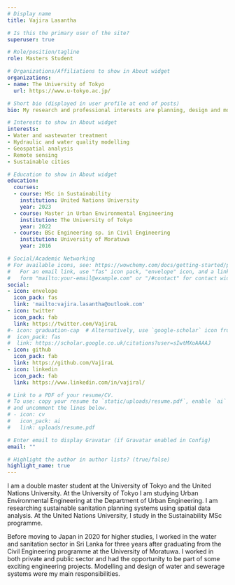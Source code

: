 ```yaml
---
# Display name
title: Vajira Lasantha

# Is this the primary user of the site?
superuser: true

# Role/position/tagline
role: Masters Student

# Organizations/Affiliations to show in About widget
organizations:
- name: The University of Tokyo
  url: https://www.u-tokyo.ac.jp/

# Short bio (displayed in user profile at end of posts)
bio: My research and professional interests are planning, design and modelling of water supply and sanitation systems and spatial analysis

# Interests to show in About widget
interests:
- Water and wastewater treatment
- Hydraulic and water quality modelling
- Geospatial analysis
- Remote sensing
- Sustainable cities

# Education to show in About widget
education:
  courses:
  - course: MSc in Sustainability 
    institution: United Nations University
    year: 2023
  - course: Master in Urban Environmental Engineering
    institution: The University of Tokyo
    year: 2022
  - course: BSc Engineering sp. in Civil Engineering
    institution: University of Moratuwa
    year: 2016

# Social/Academic Networking
# For available icons, see: https://wowchemy.com/docs/getting-started/page-builder/#icons
#   For an email link, use "fas" icon pack, "envelope" icon, and a link in the
#   form "mailto:your-email@example.com" or "/#contact" for contact widget.
social:
- icon: envelope
  icon_pack: fas
  link: 'mailto:vajira.lasantha@outlook.com'
- icon: twitter
  icon_pack: fab
  link: https://twitter.com/VajiraL
#- icon: graduation-cap  # Alternatively, use `google-scholar` icon from `ai` icon pack
#  icon_pack: fas
#  link: https://scholar.google.co.uk/citations?user=sIwtMXoAAAAJ
- icon: github
  icon_pack: fab
  link: https://github.com/VajiraL
- icon: linkedin
  icon_pack: fab
  link: https://www.linkedin.com/in/vajiral/

# Link to a PDF of your resume/CV.
# To use: copy your resume to `static/uploads/resume.pdf`, enable `ai` icons in `params.toml`, 
# and uncomment the lines below.
# - icon: cv
#   icon_pack: ai
#   link: uploads/resume.pdf

# Enter email to display Gravatar (if Gravatar enabled in Config)
email: ""

# Highlight the author in author lists? (true/false)
highlight_name: true
---
```


I am a double master student at the University of Tokyo and the United Nations University. At the University of Tokyo I am studying Urban Environmental Engineering at the Department of Urban Engineering. I am researching sustainable sanitation planning systems using spatial data analysis. At the United Nations University, I study in the Sustainability MSc programme.

Before moving to Japan in 2020 for higher studies, I worked in the water and sanitation sector in Sri Lanka for three years after graduating from the Civil Engineering programme at the University of Moratuwa. I worked in both private and public sector and had the opportunity to be part of some exciting engineering projects. Modelling and design of water and sewerage systems were my main responsibilities.